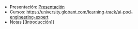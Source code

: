 - Presentación:
	[Presentación](https://sites.google.com/globant.com/aihub/home)
- Cursos:
	https://university.globant.com/learning-track/ai-pod-engineering-expert
- Notas
	[[Introducción]]